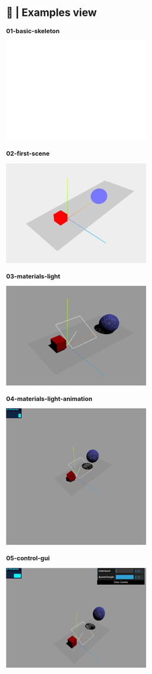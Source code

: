 # 🤪 | Examples view
### 01-basic-skeleton
<img src="../assets/01-basic-skeleton.png" alt="03-materials-light" width="380" height="270">

### 02-first-scene
<img src="../assets/02-first-scene.png" alt="03-materials-light" width="380" height="270">

### 03-materials-light
<img src="../assets/03-materials-light.png" alt="03-materials-light" width="380" height="270">

### 04-materials-light-animation
<img src="../assets/04-materials.light.animation.png" alt="03-materials-light" width="380" height="370">

### 05-control-gui
<img src="../assets/05-control-gui.png" alt="03-materials-light" width="380" height="270">

